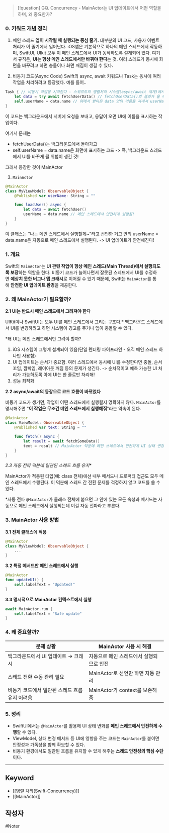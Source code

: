 
> [!question]
> GQ. Concurrency - MainActor는 UI 업데이트에서 어떤 역할을 하며, 왜 중요한가?


### 0. 키워드 개념 정리
1) 메인 스레드
**앱이 시작될 때 실행되는 중심 줄기.**
대부분의 UI 코드, 사용자 이벤트 처리가 이 줄기에서 일어난다. iOS앱은 기본적으로 하나의 메인 스레드에서 작동하며, SwiftUI, UIkit 모두 이 메인 스레드에서 UI가 동작하도록 설계되어 있다.
여기서 규칙은, **UI는 항상 메인 스레드에서만 바꿔야 한다**는 것. 여러 스레드가 동시에 화면을 바꾸려고 하면 충돌이나 화면 깨짐이 생길 수 있다.

2) 비동기 코드(Async Code)
Swift의 async, await 키워드나 Task는 동시에 여러 작업을 처리하려고 등장했다.
예를 들어..
```swift
Task { // 비동기 작업을 시작한다 - 스위프트의 병렬처리 시스템(async/await 체계)에서 새로운 비동기 작업을 별도의 컨텍스트에서 실행하겠다는 의미. 즉 백그라운드에서 뭔가 오래 걸리는 작업을 시도하려고 하는 것.
    let data = try await fetchUserData() // fetchUserData()의 결과가 올 때까지 잠깐 멈추고 대기.(*이 줄만 일시정지, 나머지 동작은 돌아감)
    self.userName = data.name // 위에서 받아온 data 안의 이름을 꺼내서 userName이라는 변수에 할당, UI 업데이트
}
```
이 코드는 백그라운드에서 서버에 요청을 보내고, 응답이 오면 UI에 이름을 표시하는 작업이다.

여기서 문제는
- fetchUserData()는 백그라운드에서 돌아가고
- self.userName = data.name은 화면에 표시하는 코드
-> 즉, 백그라운드 스레드에서 UI를 바꾸게 될 위험이 생긴 것!

그래서 등장한 것이 MainActor

3) `MainActor`
```swift
@MainActor
class MyViewModel: ObservableObject {
    @Published var userName: String = ""

    func loadUser() async {
        let data = await fetchUser()
        userName = data.name // 메인 스레드에서 안전하게 실행됨!
    }
}
```
이 클래스는 "나는 메인 스레드에서 실행할게~"라고 선언한 거고
안의 userName = data.name은 자동으로 메인 스레드에서 실행된다. -> UI 업데이트가 안전해진다!

### 1. 개요

Swift의 `MainActor`는 **UI 관련 작업이 항상 메인 스레드(Main Thread)에서 실행되도록 보장**하는 역할을 한다. 비동기 코드가 늘어나면서 잘못된 스레드에서 UI를 수정하면 **예상치 못한 버그나 앱 크래시**로 이어질 수 있기 때문에, Swift는 `MainActor`를 통해 **안전한 UI 업데이트 환경**을 제공한다.


### 2. 왜 MainActor가 필요할까?

**2.1 UI는 반드시 메인 스레드에서 그려져야 한다**

UIKit이나 SwiftUI는 모두 UI를 메인 스레드에서 그리는 구조다.* 백그라운드 스레드에서 UI를 변경하려고 하면 시스템이 경고를 주거나 앱이 충돌할 수 있다.

\*왜 UI는 메인 스레드에서만 그려야 할까?
1) iOS 시스템이 그렇게 설계되어 있음(단일 렌더링 파이프라인 - 오직 메인 스레드 하나만 사용함)
2) UI 업데이트는 순서가 중요함. 여러 스레드에서 동시에 UI를 수정한다면 충돌, 순서 꼬임, 깜빡임, 레이아웃 깨짐 등의 문제가 생긴다. -> 순차적이고 예측 가능한 UI 처리가 가능하도록 아예 UI는 한 줄로만 처리해! 
3) 성능 최적화

**2.2 async/await의 등장으로 코드 흐름이 바뀌었다**

비동기 코드가 생기면, 작업이 어떤 스레드에서 실행될지 명확하지 않다. `MainActor`를 명시해주면 "**이 작업은 무조건 메인 스레드에서 실행해줘**"라는 약속이 된다.

```swift
@MainActor
class ViewModel: ObservableObject {
    @Published var text: String = ""

    func fetch() async {
        let result = await fetchSomeData()
        text = result // MainActor 덕분에 메인 스레드에서 안전하게 UI 상태 변경
    }
}
```

**2.3 자동 전파* 덕분에 일관된 스레드 흐름 유지**

MainActor가 적용된 타입(예: class 전체)에선 내부 메서드나 프로퍼티 접근도 모두 메인 스레드에서 수행된다. 이 덕분에 스레드 간 전환 문제를 걱정하지 않고 코드를 쓸 수 있다.

\*자동 전파
`@MainActor`가 클래스 전체에 붙으면 그 안에 있는 모든 속성과 메서드는 자동으로 메인 스레드에서 실행되는데 이걸 자동 전파라고 부른다.

### 3. MainActor 사용 방법

**3.1 전체 클래스에 적용**

```swift
@MainActor
class MyViewModel: ObservableObject {
    ...
}
```

**3.2 특정 메서드만 메인 스레드에서 실행**

```swift
@MainActor
func updateUI() {
    self.labelText = "Updated!"
}
```

**3.3 명시적으로 MainActor 컨텍스트에서 실행**

```swift
await MainActor.run {
    self.labelText = "Safe update"
}
```


### 4. 왜 중요할까?

|문제 상황|MainActor 사용 시 해결|
|---|---|
|백그라운드에서 UI 업데이트 → 크래시|자동으로 메인 스레드에서 실행되므로 안전|
|스레드 전환 수동 관리 필요|MainActor로 선언만 하면 자동 관리|
|비동기 코드에서 일관된 스레드 흐름 유지 어려움|MainActor가 context를 보존해줌|


### 5. 정리

- SwiftUI에서는 `@MainActor`를 활용해 UI 상태 변화를 **메인 스레드에서 안전하게 수행**할 수 있다.
- ViewModel, 상태 변경 메서드 등 UI에 영향을 주는 코드는 `MainActor`를 붙이면 안정성과 가독성을 함께 확보할 수 있다.
- 비동기 환경에서도 일관된 흐름을 유지할 수 있게 해주는 **스레드 안전성의 핵심 수단**이다.

---
## Keyword

- [[병렬 처리(Swift-Concurrency)]]
- [[MainActor]]

## 작성자

#Noter
